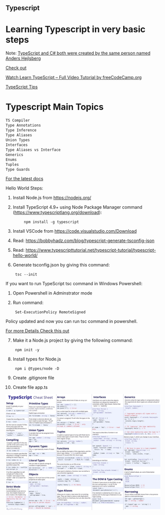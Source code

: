 ## Typescript

# Learning Typescript in very basic steps

Note: 
[TypeScript and C# both were created by the same person named Anders Hejlsberg](https://dev.to/destrodevshow/typescript-and-c-both-created-by-the-same-person-named-anders-hejlsberg-42g4)

[Check out ](https://www.typescriptlang.org/docs/handbook/intro.html)

[Watch Learn TypeScript – Full Video Tutorial by freeCodeCamp.org](https://www.youtube.com/watch?v=30LWjhZzg50) 

[TypeScript Tips](https://www.totaltypescript.com/tips)
 
# Typescript Main Topics
    TS Compiler
    Type Annotations
    Type Inference
    Type Aliases
    Union Types
    Interfaces
    Type Aliases vs Interface
    Generics
    Enums
    Tuples
    Type Guards

[For the latest docs](https://www.typescriptlang.org/docs/)


Hello World Steps:

1. Install Node.js from https://nodejs.org/

2. Install TypeScript 4.9+ using Node Package Manager command (https://www.typescriptlang.org/download):  

			npm install -g typescript

3. Install VSCode from https://code.visualstudio.com/Download

4. Read: https://bobbyhadz.com/blog/typescript-generate-tsconfig-json

5. Read: https://www.typescripttutorial.net/typescript-tutorial/typescript-hello-world/

6. Generate tsconfig.json by giving this command:

		tsc --init

If you want to run TypeScript tsc command in Windows Powershell:

1. Open Powershell in Adminstrator mode
2. Run command: 

		Set-ExecutionPolicy RemoteSigned

Policy updated and now you can run tsc command in powershell.

[For more Details Check this out](https://islenmisveri.wordpress.com/2021/01/31/working-with-scripts-in-powershell-typescript-compiler-tsc-problem-fix/)


7. Make it a Node.js project by giving the following command:

		npm init -y

8. Install types for Node.js

		npm i @types/node -D

9. Create .gitignore file


10. Create file app.ts

![TypeScript Cheetsheet](typescript.jpeg)

